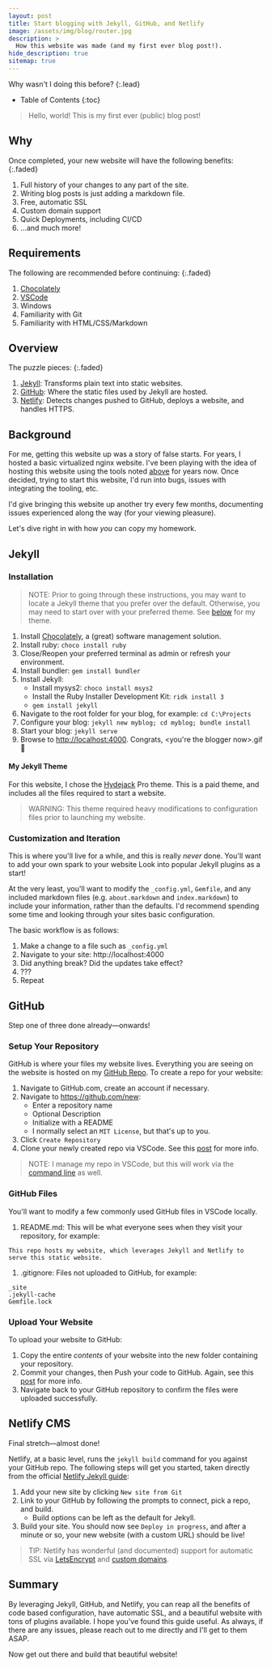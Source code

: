 ```yaml
---
layout: post
title: Start blogging with Jekyll, GitHub, and Netlify
image: /assets/img/blog/router.jpg
description: >
  How this website was made (and my first ever blog post!).
hide_description: true
sitemap: true
---
```


Why wasn't I doing this before?
{:.lead}

- Table of Contents
{:toc}

> Hello, world! This is my first ever (public) blog post!

## Why

Once completed, your new website will have the following benefits:
{:.faded}

1. Full history of your changes to any part of the site.
1. Writing blog posts is just adding a markdown file.
1. Free, automatic SSL
1. Custom domain support
1. Quick Deployments, including CI/CD
1. ...and much more!

## Requirements

The following are recommended before continuing:
{:.faded}

1. [Chocolately](https://chocolatey.org/install)
1. [VSCode](https://code.visualstudio.com)
1. Windows
1. Familiarity with Git
1. Familiarity with HTML/CSS/Markdown

## Overview

The puzzle pieces:
{:.faded}

1. [Jekyll](https://jekyllrb.com): Transforms plain text into static websites.
2. [GitHub](https://github.com): Where the static files used by Jekyll are hosted.
3. [Netlify](https://netlify.com): Detects changes pushed to GitHub, deploys a
   website, and handles HTTPS.

## Background

For me, getting this website up was a story of false starts. For years, I hosted
a basic virtualized nginx website. I've
been playing with the idea of hosting this website using the tools noted
[above](#overview) for years now. Once decided, trying to start this
website, I'd run into bugs, issues with integrating the tooling, etc.

I'd give bringing this website up another try every few months, documenting
issues experienced along the way (for your viewing pleasure).

Let's dive right in with how *you* can copy my homework.

## Jekyll

### Installation

> NOTE: Prior to going through these instructions, you may want to locate a
> Jekyll theme that you prefer over the default. Otherwise, you may need to
> start over with your preferred theme. See [below](#my-jekyll-theme) for my theme.

1. Install [Chocolately](https://chocolatey.org/install), a (great) software management solution.
1. Install ruby: `choco install ruby`
1. Close/Reopen your preferred terminal as admin or refresh your environment.
1. Install bundler: `gem install bundler`
1. Install Jekyll:
   - Install mysys2: `choco install msys2 `
   - Install the Ruby Installer Development Kit: `ridk install 3`
   - `gem install jekyll`
1. Navigate to the root folder for your blog, for example: `cd C:\Projects`
1. Configure your blog: `jekyll new myblog; cd myblog; bundle install`
1. Start your blog: `jekyll serve`
1. Browse to <http://localhost:4000>. Congrats, \<you're the blogger now\>.gif 🎉

#### My Jekyll Theme

For this website, I chose the [Hydejack](https://hydejack.com) Pro theme. This
is a paid theme, and includes all the files required to start a website.

> WARNING: This theme required heavy modifications to configuration files
> prior to launching my website.

### Customization and Iteration

This is where you'll live for a while, and this is really *never* done. You'll
want to add your own spark to your website Look into popular Jekyll plugins as a
start!

At the very least, you'll want to modify the `_config.yml`, `Gemfile`, and any
included markdown files (e.g. `about.markdown` and `index.markdown`) to include
your information, rather than the defaults. I'd recommend spending some time and
looking through your sites basic configuration.

The basic workflow is as follows:

1. Make a change to a file such as `_config.yml`
2. Navigate to your site: http://localhost:4000
3. Did anything break? Did the updates take effect?
4. ???
5. Repeat

## GitHub

Step one of three done already—onwards!

### Setup Your Repository

GitHub is where your files my website lives. Everything you are seeing on the
website is hosted on my [GitHub Repo](https://github.com/tseknet/website). To
create a repo for your website:

1. Navigate to GitHub.com, create an account if necessary.
1. Navigate to https://github.com/new:
   - Enter a repository name
   - Optional Description
   - Initialize with a README
   - I normally select an `MIT License`, but that's up to you.
1. Click `Create Repository`
1. Clone your newly created repo via VSCode. See this [post](https://medium.com/@brygrill/version-control-basics-with-github-and-vs-code-1c1906cadd33) for more info.

> NOTE: I manage my repo in VSCode, but this
> will work via the [command line](https://docs.github.com/en/github/creating-cloning-and-archiving-repositories/cloning-a-repository) as well.

### GitHub Files

You'll want to modify a few commonly used GitHub files in VSCode locally.

1. README.md: This will be what everyone sees when they visit your repository,
   for example:
```
This repo hosts my website, which leverages Jekyll and Netlify to serve this static website.
```
1. .gitignore: Files not uploaded to GitHub, for example:
```
_site
.jekyll-cache
Gemfile.lock
```

### Upload Your Website

To upload your website to GitHub:

1. Copy the entire *contents* of your website into the new folder containing
   your repository.
1. Commit your changes, then Push your code to GitHub. Again, see this [post](https://medium.com/@brygrill/version-control-basics-with-github-and-vs-code-1c1906cadd33) for more info.
1. Navigate back to your GitHub repository to confirm the files were uploaded successfully.

## Netlify CMS

Final stretch—almost done!

Netlify, at a basic level, runs the `jekyll build` command for you against your
GitHub repo. The following steps will get you started, taken directly from the
official [Netlify Jekyll
guide](https://www.netlify.com/blog/2020/04/02/a-step-by-step-guide-jekyll-4.0-on-netlify/):

1. Add your new site by clicking `New site from Git`
2. Link to your GitHub by following the prompts to connect, pick a repo, and build.
   - Build options can be left as the default for Jekyll.
3. Build your site. You should now see `Deploy in progress`, and after a minute
   or so, your new website (with a custom URL) should be live!

> TIP: Netlify has wonderful (and documented) support for automatic SSL via [LetsEncrypt](https://docs.netlify.com/domains-https/https-ssl) and
> [custom domains](https://docs.netlify.com/domains-https/custom-domains).

## Summary

By leveraging Jekyll, GitHub, and Netlify, you can reap all the benefits of code
based configuration, have automatic SSL, and a beautiful website with tons of
plugins available. I hope you've found this guide useful. As always, if there
are any issues, please reach out to me directly and I'll get to them ASAP.

Now get out there and build that beautiful website!